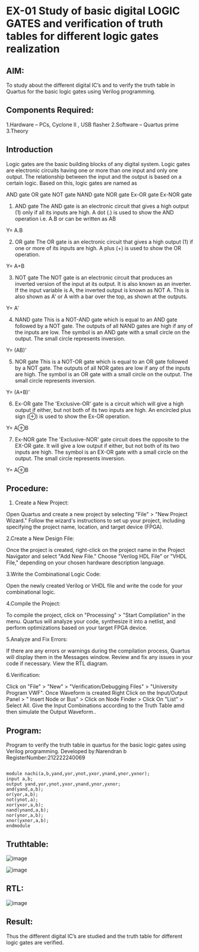 # EX-01 Study of basic digital LOGIC GATES and verification of truth tables for different logic gates realization 
## AIM:

To study about the different digital IC’s and to verify the truth table in Quartus for the basic logic gates using Verilog programming.

## Components Required:
1.Hardware – PCs, Cyclone II , USB flasher
2.Software – Quartus prime
3.Theory
## Introduction
Logic gates are the basic building blocks of any digital system. Logic gates are electronic circuits having one or more than one input and only one output. The relationship between the input and the output is based on a certain logic. Based on this, logic gates are named as

AND gate
OR gate
NOT gate
NAND gate
NOR gate
Ex-OR gate
Ex-NOR gate
1) AND gate
The AND gate is an electronic circuit that gives a high output (1) only if all its inputs are high. A dot (.) is used to show the AND operation i.e. A.B or can be written as AB

Y= A.B

2) OR gate
The OR gate is an electronic circuit that gives a high output (1) if one or more of its inputs are high. A plus (+) is used to show the OR operation.

Y= A+B

3) NOT gate
The NOT gate is an electronic circuit that produces an inverted version of the input at its output. It is also known as an inverter. If the input variable is A, the inverted output is known as NOT A. This is also shown as A' or A with a bar over the top, as shown at the outputs.

Y= A'

4) NAND gate
This is a NOT-AND gate which is equal to an AND gate followed by a NOT gate. The outputs of all NAND gates are high if any of the inputs are low. The symbol is an AND gate with a small circle on the output. The small circle represents inversion.

Y= (AB)’

5) NOR gate
This is a NOT-OR gate which is equal to an OR gate followed by a NOT gate. The outputs of all NOR gates are low if any of the inputs are high. The symbol is an OR gate with a small circle on the output. The small circle represents inversion.

Y= (A+B)’

6) Ex-OR gate
The 'Exclusive-OR' gate is a circuit which will give a high output if either, but not both of its two inputs are high. An encircled plus sign (⊕) is used to show the Ex-OR operation.

Y= A⊕B

7) Ex-NOR gate
The 'Exclusive-NOR' gate circuit does the opposite to the EX-OR gate. It will give a low output if either, but not both of its two inputs are high. The symbol is an EX-OR gate with a small circle on the output. The small circle represents inversion.

Y= A⊕B

## Procedure:

1. Create a New Project:

Open Quartus and create a new project by selecting "File" > "New Project Wizard."
Follow the wizard's instructions to set up your project, including specifying the project name, location, and target device (FPGA).

2.Create a New Design File:

Once the project is created, right-click on the project name in the Project Navigator and select "Add New File."
Choose "Verilog HDL File" or "VHDL File," depending on your chosen hardware description language.

3.Write the Combinational Logic Code:

Open the newly created Verilog or VHDL file and write the code for your combinational logic.

4.Compile the Project:

To compile the project, click on "Processing" > "Start Compilation" in the menu.
Quartus will analyze your code, synthesize it into a netlist, and perform optimizations based on your target FPGA device.

5.Analyze and Fix Errors:

If there are any errors or warnings during the compilation process, Quartus will display them in the Messages window.
Review and fix any issues in your code if necessary.
View the RTL diagram.

6.Verification:

Click on "File" > "New" > "Verification/Debugging Files" > "University Program VWF".
Once Waveform is created Right Click on the Input/Output Panel > " Insert Node or Bus" > Click on Node Finder > Click On "List" > Select All.
Give the Input Combinations according to the Truth Table amd then simulate the Output Waveform..
## Program:

Program to verify the truth table in quartus for the basic logic gates using Verilog programming.
Developed by:Narendran b 
RegisterNumber:212222240069  
```

module nachi(a,b,yand,yor,ynot,yxor,ynand,ynor,yxnor); 
input a,b;
output yand,yor,ynot,yxor,ynand,ynor,yxnor;
and(yand,a,b);
or(yor,a,b);
not(ynot,a);
xor(yxor,a,b);
nand(ynand,a,b);
nor(ynor,a,b);
xnor(yxnor,a,b);
endmodule
```
##  Truthtable:
![image](https://github.com/naren2704/Study-of-basic-digital-IC-s-and-verification-of-truth-tables-for-different-logic-gates-realization-/assets/118706984/4513b5e9-4152-42ab-814f-2ea177285ebc)

![image](https://github.com/naren2704/Study-of-basic-digital-IC-s-and-verification-of-truth-tables-for-different-logic-gates-realization-/assets/118706984/56b2adaa-d4f4-47df-89d1-cb00074181a0)

## RTL:
![image](https://github.com/naren2704/Study-of-basic-digital-IC-s-and-verification-of-truth-tables-for-different-logic-gates-realization-/assets/118706984/5f22c03c-b3a6-4e56-9739-c649ffe5cb96)


## Result:
Thus the different digital IC’s are studied and the truth table for different logic gates are verified.
